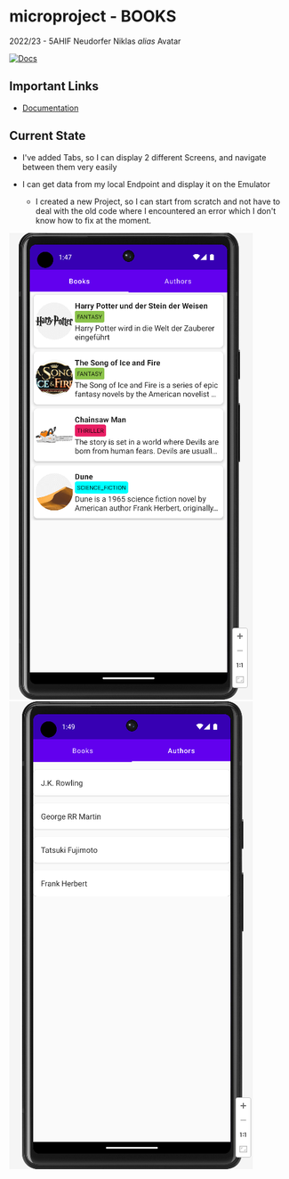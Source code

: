 # microproject - BOOKS

2022/23 - 5AHIF Neudorfer Niklas _alias_ Avatar

[![Docs](https://github.com/2223-5ahif-nvs/03-lab-android-simple-room-db-microproject-NiklasNeudorfer/actions/workflows/build-asciidocs.yml/badge.svg)](https://github.com/2223-5ahif-nvs/03-lab-android-simple-room-db-microproject-NiklasNeudorfer/actions/workflows/build-asciidocs.yml)

## Important Links

* [Documentation](https://github.com/2223-5ahif-nvs/03-lab-android-simple-room-db-microproject-NiklasNeudorfer/blob/main/docs/index.adoc)

## Current State

* I've added Tabs, so I can display 2 different Screens, and navigate between them very easily

* I can get data from my local Endpoint and display it on the Emulator

    * I created a new Project, so I can start from scratch and not have to deal with the old code where I encountered an
      error which I don't know how to fix at the moment.

![](docs/img/12012023_BooksList.png)
![](docs/img/12012023_AuthorList.png)
